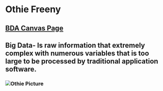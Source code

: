 # Othie Freeny
## [BDA Canvas Page](https://sdsu.instructure.com/courses/113151)
## Big Data- Is raw information that extremely complex with numerous variables that is too large to be processed by traditional application software.
### ![Othie Picture](https://pbs.twimg.com/profile_images/378800000718314975/4c28bd70173393933d6648f824a4bdfd_400x400.jpeg)
